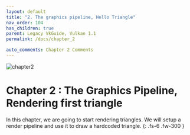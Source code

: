 ```yaml
---
layout: default
title: "2. The graphics pipeline, Hello Triangle"
nav_order: 104
has_children: true
parent: Legacy VkGuide, Vulkan 1.1
permalink: /docs/chapter_2

auto_comments: Chapter 2 Comments
---
```

![chapter2]({{site.baseurl}}/diagrams/chapter2.png)
# Chapter 2 : The Graphics Pipeline, Rendering first triangle

In this chapter, we are going to start rendering triangles. We will setup a render pipeline and use it to draw a hardcoded triangle.
{: .fs-6 .fw-300 }